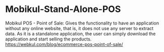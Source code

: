 # Mobikul-Stand-Alone-POS
Mobikul POS - Point of Sale: Gives the functionality to have an application without any online website, that is, it does not use any server to extract data. As it is a standalone application, the user can simply download the application and start selling the products.
https://webkul.com/blog/ecommerce-pos-point-of-sale/
